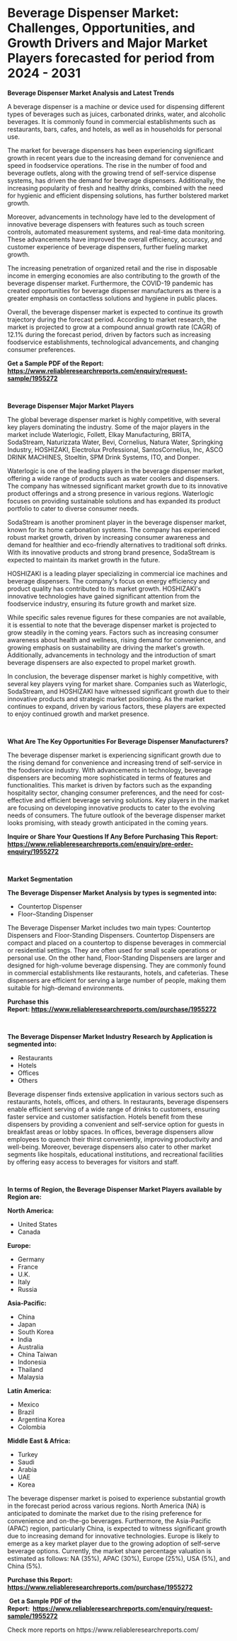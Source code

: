 <p><h1>Beverage Dispenser Market: Challenges, Opportunities, and Growth Drivers and Major Market Players forecasted for period from 2024 - 2031</h1></p><p><strong>Beverage Dispenser Market Analysis and Latest Trends</strong></p>
<p><p>A beverage dispenser is a machine or device used for dispensing different types of beverages such as juices, carbonated drinks, water, and alcoholic beverages. It is commonly found in commercial establishments such as restaurants, bars, cafes, and hotels, as well as in households for personal use.</p><p>The market for beverage dispensers has been experiencing significant growth in recent years due to the increasing demand for convenience and speed in foodservice operations. The rise in the number of food and beverage outlets, along with the growing trend of self-service dispense systems, has driven the demand for beverage dispensers. Additionally, the increasing popularity of fresh and healthy drinks, combined with the need for hygienic and efficient dispensing solutions, has further bolstered market growth.</p><p>Moreover, advancements in technology have led to the development of innovative beverage dispensers with features such as touch screen controls, automated measurement systems, and real-time data monitoring. These advancements have improved the overall efficiency, accuracy, and customer experience of beverage dispensers, further fueling market growth.</p><p>The increasing penetration of organized retail and the rise in disposable income in emerging economies are also contributing to the growth of the beverage dispenser market. Furthermore, the COVID-19 pandemic has created opportunities for beverage dispenser manufacturers as there is a greater emphasis on contactless solutions and hygiene in public places.</p><p>Overall, the beverage dispenser market is expected to continue its growth trajectory during the forecast period. According to market research, the market is projected to grow at a compound annual growth rate (CAGR) of 12.1% during the forecast period, driven by factors such as increasing foodservice establishments, technological advancements, and changing consumer preferences.</p></p>
<p><strong>Get a Sample PDF of the Report:&nbsp; <a href="https://www.reliableresearchreports.com/enquiry/request-sample/1955272">https://www.reliableresearchreports.com/enquiry/request-sample/1955272</a></strong></p>
<p>&nbsp;</p>
<p><strong>Beverage Dispenser Major Market Players</strong></p>
<p><p>The global beverage dispenser market is highly competitive, with several key players dominating the industry. Some of the major players in the market include Waterlogic, Follett, Elkay Manufacturing, BRITA, SodaStream, Naturizzata Water, Bevi, Cornelius, Natura Water, Springking Industry, HOSHIZAKI, Electrolux Professional, SantosCornelius, Inc, ASCO DRINK MACHINES, Stoeltin, SPM Drink Systems, ITO, and Donper.</p><p>Waterlogic is one of the leading players in the beverage dispenser market, offering a wide range of products such as water coolers and dispensers. The company has witnessed significant market growth due to its innovative product offerings and a strong presence in various regions. Waterlogic focuses on providing sustainable solutions and has expanded its product portfolio to cater to diverse consumer needs.</p><p>SodaStream is another prominent player in the beverage dispenser market, known for its home carbonation systems. The company has experienced robust market growth, driven by increasing consumer awareness and demand for healthier and eco-friendly alternatives to traditional soft drinks. With its innovative products and strong brand presence, SodaStream is expected to maintain its market growth in the future.</p><p>HOSHIZAKI is a leading player specializing in commercial ice machines and beverage dispensers. The company's focus on energy efficiency and product quality has contributed to its market growth. HOSHIZAKI's innovative technologies have gained significant attention from the foodservice industry, ensuring its future growth and market size.</p><p>While specific sales revenue figures for these companies are not available, it is essential to note that the beverage dispenser market is projected to grow steadily in the coming years. Factors such as increasing consumer awareness about health and wellness, rising demand for convenience, and growing emphasis on sustainability are driving the market's growth. Additionally, advancements in technology and the introduction of smart beverage dispensers are also expected to propel market growth.</p><p>In conclusion, the beverage dispenser market is highly competitive, with several key players vying for market share. Companies such as Waterlogic, SodaStream, and HOSHIZAKI have witnessed significant growth due to their innovative products and strategic market positioning. As the market continues to expand, driven by various factors, these players are expected to enjoy continued growth and market presence.</p></p>
<p>&nbsp;</p>
<p><strong>What Are The Key Opportunities For Beverage Dispenser Manufacturers?</strong></p>
<p><p>The beverage dispenser market is experiencing significant growth due to the rising demand for convenience and increasing trend of self-service in the foodservice industry. With advancements in technology, beverage dispensers are becoming more sophisticated in terms of features and functionalities. This market is driven by factors such as the expanding hospitality sector, changing consumer preferences, and the need for cost-effective and efficient beverage serving solutions. Key players in the market are focusing on developing innovative products to cater to the evolving needs of consumers. The future outlook of the beverage dispenser market looks promising, with steady growth anticipated in the coming years.</p></p>
<p><strong>Inquire or Share Your Questions If Any Before Purchasing This Report: <a href="https://www.reliableresearchreports.com/enquiry/pre-order-enquiry/1955272">https://www.reliableresearchreports.com/enquiry/pre-order-enquiry/1955272</a></strong></p>
<p>&nbsp;</p>
<p><strong>Market Segmentation</strong></p>
<p><strong>The Beverage Dispenser Market Analysis by types is segmented into:</strong></p>
<p><ul><li>Countertop Dispenser</li><li>Floor–Standing Dispenser</li></ul></p>
<p><p>The Beverage Dispenser Market includes two main types: Countertop Dispensers and Floor-Standing Dispensers. Countertop Dispensers are compact and placed on a countertop to dispense beverages in commercial or residential settings. They are often used for small scale operations or personal use. On the other hand, Floor-Standing Dispensers are larger and designed for high-volume beverage dispensing. They are commonly found in commercial establishments like restaurants, hotels, and cafeterias. These dispensers are efficient for serving a large number of people, making them suitable for high-demand environments.</p></p>
<p><strong>Purchase this Report:&nbsp;<a href="https://www.reliableresearchreports.com/purchase/1955272">https://www.reliableresearchreports.com/purchase/1955272</a></strong></p>
<p>&nbsp;</p>
<p><strong>The Beverage Dispenser Market Industry Research by Application is segmented into:</strong></p>
<p><ul><li>Restaurants</li><li>Hotels</li><li>Offices</li><li>Others</li></ul></p>
<p><p>Beverage dispenser finds extensive application in various sectors such as restaurants, hotels, offices, and others. In restaurants, beverage dispensers enable efficient serving of a wide range of drinks to customers, ensuring faster service and customer satisfaction. Hotels benefit from these dispensers by providing a convenient and self-service option for guests in breakfast areas or lobby spaces. In offices, beverage dispensers allow employees to quench their thirst conveniently, improving productivity and well-being. Moreover, beverage dispensers also cater to other market segments like hospitals, educational institutions, and recreational facilities by offering easy access to beverages for visitors and staff.</p></p>
<p>&nbsp;</p>
<p><strong>In terms of Region, the Beverage Dispenser Market Players available by Region are:</strong></p>
<p>
    <p> <strong> North America: </strong>
        <ul>
            <li>United States</li>
            <li>Canada</li>
        </ul>
        </p> 
    <p> <strong> Europe: </strong>
        <ul>
            <li>Germany</li>
            <li>France</li>
            <li>U.K.</li>
            <li>Italy</li>
            <li>Russia</li>
        </ul>
        </p> 
    <p> <strong> Asia-Pacific: </strong>
        <ul>
            <li>China</li>
            <li>Japan</li>
            <li>South Korea</li>
            <li>India</li>
            <li>Australia</li>
            <li>China Taiwan</li>
            <li>Indonesia</li>
            <li>Thailand</li>
            <li>Malaysia</li>
        </ul>
        </p> 
    <p> <strong> Latin America: </strong>
        <ul>
            <li>Mexico</li>
            <li>Brazil</li>
            <li>Argentina Korea</li>
            <li>Colombia</li>
        </ul>
        </p> 
    <p> <strong> Middle East & Africa: </strong>
        <ul>
            <li>Turkey</li>
            <li>Saudi</li>
            <li>Arabia</li>
            <li>UAE</li>
            <li>Korea</li>
        </ul>
    </p>
    </p>
<p><p>The beverage dispenser market is poised to experience substantial growth in the forecast period across various regions. North America (NA) is anticipated to dominate the market due to the rising preference for convenience and on-the-go beverages. Furthermore, the Asia-Pacific (APAC) region, particularly China, is expected to witness significant growth due to increasing demand for innovative technologies. Europe is likely to emerge as a key market player due to the growing adoption of self-serve beverage options. Currently, the market share percentage valuation is estimated as follows: NA (35%), APAC (30%), Europe (25%), USA (5%), and China (5%).</p></p>
<p><strong>Purchase this Report: <a href="https://www.reliableresearchreports.com/purchase/1955272">https://www.reliableresearchreports.com/purchase/1955272</a></strong></p>
<p>&nbsp;<strong>Get a Sample PDF of the Report:&nbsp;&nbsp;<a href="https://www.reliableresearchreports.com/enquiry/request-sample/1955272">https://www.reliableresearchreports.com/enquiry/request-sample/1955272</a></strong></p>
<p><strong></strong></p>
<p>Check more reports on https://www.reliableresearchreports.com/</p>